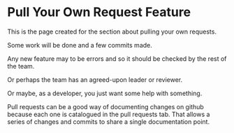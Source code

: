 # Pull Your Own Request Feature

This is the page created for the section about pulling your own requests.

Some work will be done and a few commits made.

Any new feature may to be errors and so it should be checked by the rest of the team.

Or perhaps the team has an agreed-upon leader or reviewer.

Or maybe, as a developer, you just want some help with something.

Pull requests can be a good way of documenting changes on github because each one is catalogued in the pull requests tab. That allows a series of changes and commits to share a single documentation point.
